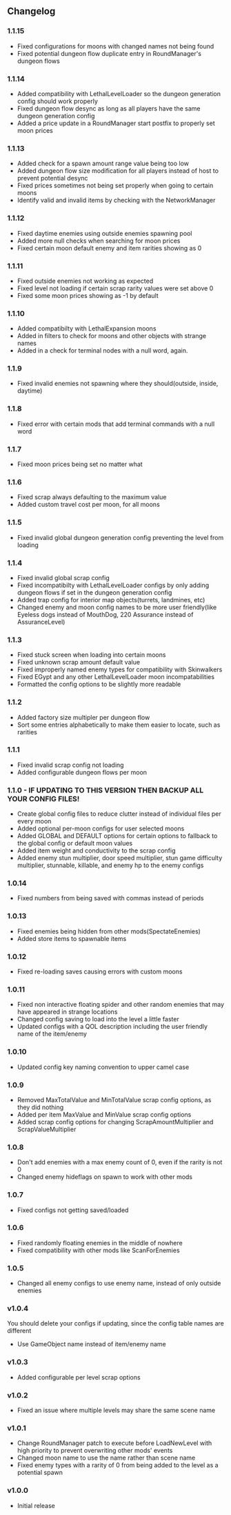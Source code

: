 ## Changelog
### 1.1.15
- Fixed configurations for moons with changed names not being found
- Fixed potential dungeon flow duplicate entry in RoundManager's dungeon flows
### 1.1.14
- Added compatibility with LethalLevelLoader so the dungeon generation config should work properly
- Fixed dungeon flow desync as long as all players have the same dungeon generation config
- Added a price update in a RoundManager start postfix to properly set moon prices
### 1.1.13
- Added check for a spawn amount range value being too low
- Added dungeon flow size modification for all players instead of host to prevent potential desync
- Fixed prices sometimes not being set properly when going to certain moons
- Identify valid and invalid items by checking with the NetworkManager
### 1.1.12
- Fixed daytime enemies using outside enemies spawning pool
- Added more null checks when searching for moon prices
- Fixed certain moon default enemy and item rarities showing as 0
### 1.1.11
- Fixed outside enemies not working as expected
- Fixed level not loading if certain scrap rarity values were set above 0
- Fixed some moon prices showing as -1 by default
### 1.1.10
- Added compatibilty with LethalExpansion moons
- Added in filters to check for moons and other objects with strange names
- Added in a check for terminal nodes with a null word, again.
### 1.1.9
- Fixed invalid enemies not spawning where they should(outside, inside, daytime)
### 1.1.8
- Fixed error with certain mods that add terminal commands with a null word
### 1.1.7
- Fixed moon prices being set no matter what
### 1.1.6
- Fixed scrap always defaulting to the maximum value
- Added custom travel cost per moon, for all moons
### 1.1.5
- Fixed invalid global dungeon generation config preventing the level from loading
### 1.1.4
- Fixed invalid global scrap config
- Fixed incompatibilty with LethalLevelLoader configs by only adding dungeon flows if set in the dungeon generation config
- Added trap config for interior map objects(turrets, landmines, etc)
- Changed enemy and moon config names to be more user friendly(like Eyeless dogs instead of MouthDog, 220 Assurance instead of AssuranceLevel)
### 1.1.3
- Fixed stuck screen when loading into certain moons
- Fixed unknown scrap amount default value
- Fixed improperly named enemy types for compatibility with Skinwalkers
- Fixed EGypt and any other LethalLevelLoader moon incompatabilities
- Formatted the config options to be slightly more readable
### 1.1.2
- Added factory size multipler per dungeon flow
- Sort some entries alphabetically to make them easier to locate, such as rarities
### 1.1.1
- Fixed invalid scrap config not loading
- Added configurable dungeon flows per moon
### 1.1.0 - IF UPDATING TO THIS VERSION THEN BACKUP ALL YOUR CONFIG FILES!
- Create global config files to reduce clutter instead of individual files per every moon
- Added optional per-moon configs for user selected moons
- Added GLOBAL and DEFAULT options for certain options to fallback to the global config or default moon values
- Added item weight and conductivity to the scrap config
- Added enemy stun multiplier, door speed multiplier, stun game difficulty multiplier, stunnable, killable, and enemy hp to the enemy configs
### 1.0.14
- Fixed numbers from being saved with commas instead of periods
### 1.0.13
- Fixed enemies being hidden from other mods(SpectateEnemies)
- Added store items to spawnable items
### 1.0.12
- Fixed re-loading saves causing errors with custom moons
### 1.0.11
- Fixed non interactive floating spider and other random enemies that may have appeared in strange locations
- Changed config saving to load into the level a little faster
- Updated configs with a QOL description including the user friendly name of the item/enemy
### 1.0.10
- Updated config key naming convention to upper camel case
### 1.0.9
- Removed MaxTotalValue and MinTotalValue scrap config options, as they did nothing
- Added per item MaxValue and MinValue scrap config options
- Added scrap config options for changing ScrapAmountMultiplier and ScrapValueMultiplier
### 1.0.8
- Don't add enemies with a max enemy count of 0, even if the rarity is not 0
- Changed enemy hideflags on spawn to work with other mods
### 1.0.7
- Fixed configs not getting saved/loaded
### 1.0.6
- Fixed randomly floating enemies in the middle of nowhere
- Fixed compatibility with other mods like ScanForEnemies
### 1.0.5
- Changed all enemy configs to use enemy name, instead of only outside enemies
### v1.0.4
You should delete your configs if updating, since the config table names are different
- Use GameObject name instead of item/enemy name
### v1.0.3
- Added configurable per level scrap options
### v1.0.2
- Fixed an issue where multiple levels may share the same scene name
### v1.0.1
- Change RoundManager patch to execute before LoadNewLevel with high priority to prevent overwriting other mods' events
- Changed moon name to use the name rather than scene name
- Fixed enemy types with a rarity of 0 from being added to the level as a potential spawn
### v1.0.0
- Initial release
